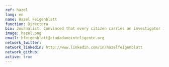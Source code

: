 ```yaml
---
ref: hazel
lang: en
name: Hazel Feigenblatt
function: Directora
bio: Journalist. Convinced that every citizen carries an investigator inside that can make a difference for more accountability. 
image: hazel.png
email: hfeigenblatt@ciudadanointeligente.org
network_twitter:
network_linkedin: http://www.linkedin.com/in/hazelfeigenblatt
network_github:
active: true
---
```

